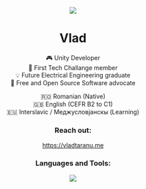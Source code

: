 <p align="center">
  <a href="https://git.io/typing-svg">
    <img src="https://readme-typing-svg.demolab.com?font=Fira+Co](https://readme-typing-svg.demolab.com?font=Fira+Code&pause=1000&color=118958&center=true&random=false&width=435&lines=pew+pew+pew+pancakes+%F0%9F%A5%9E">
  </a>
</p>

<p align="center">
  
<h1 align="center">Vlad</h1>

<p align="center">
  🎮 Unity Developer<br>
  🤖 First Tech Challange member<br>
  💡 Future Electrical Engineering graduate<br>
  🌱 Free and Open Source Software advocate
</p>

<p align="center">
  🇷🇴 Romanian (Native)<br>
  🇬🇧 English (CEFR B2 to C1)<br>
  🇪🇺 Interslavic / Меджусловјанскы (Learning)<br>
</p>

<h3 align="center">Reach out:</h3>

<p align="center">
<a href="https://vladtaranu.me">https://vladtaranu.me</a>

<h3 align="center">Languages and Tools:</h3>

<p align="center">
  <a href="https://skillicons.dev">
    <img src="https://skillicons.dev/icons?i=unity,cs,py,arduino,raspberrypi,linux,bash,vscode,github" />
  </a>
</p>

<div align="center">
